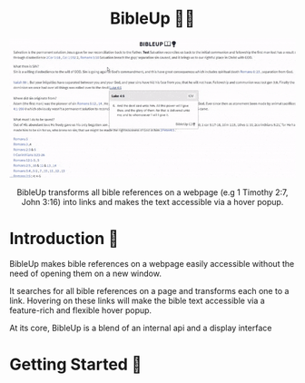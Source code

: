 <h1 align="center">BibleUp 📖💡</h1>
<img src="./docs/asset/illustration.gif" />
<p align="center">
BibleUp transforms all bible references on a webpage (e.g 1 Timothy 2:7, John 3:16) into links and makes the text accessible via a hover popup.<br>
</p>

	
# Introduction 💫
BibleUp makes bible references on a webpage easily accessible without the need of opening them on a new window.

It searches for all bible references on a page and transforms each one to a link. Hovering on these links will make the bible text accessible via a feature-rich and flexible hover popup.

At its core, BibleUp is a blend of an internal api and a display interface

# Getting Started 🚀
## <script> include
To integrate BibleUp using the script tag, put the following code at the bottom of ```body```
```javascript
<script src="cdn.jsdelivr.net/npm/bibleup"></script>
```
## ES Module Import
BibleUp also ships with native ES module build on browser supporting the ES6 import statement
Simply put the following at the top of your javascript file.
```javascript
import BibleUp from "https://skypack.com/bibleup
```
## NPM
Install package locally from NPM
```
$ npm install bibleup
```

# Initialize BibleUp
After installing, initialize BibleUp using the ```create``` method.
```javascript
let body = document.querySelector(body);
let bibleup = new BibleUp(body);
bibleup.create();
```
## Methods



